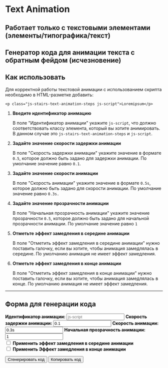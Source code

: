 # Text Animation

## Работает только с текстовыми элементами (элементы/типографика/текст)

## Генератор кода для анимации текста c обратным фейдом (исчезновение)

## Как использовать

Для корректной работы текстовой анимации с использованием скрипта необходимо в HTML-разметке добавить:
<!-- markdownlint-disable MD040 -->
```
<p class="js-stairs-text-animation-steps js-script">Loremipsum</p>
```

1. **Введите идентификатор анимацию**

   В поле "Идентификатор анимации" укажите `js-script`, что должно соответствовать классу элемента, который вы хотите анимировать. В данном случае это `js-stairs-text-animation-steps` и `js-script`.

2. **Задайте значение скорости задержки анимации**

   В поле "Скорость задержки анимации" укажите значение в формате `0.5`, которое должно быть задано для задержки анимации. По умолчание значение равно `0.1`.

3. **Задайте значение скорости анимации**

    В поле "Скорость анимации" укажите значение в формате `0.5s`, которое должно быть задано для скорости анимации. По умолчание значение равно `0.3s.`

4. **Задайте значение прозрачности анимации**

    В поле "Начальная прозрачность анимации" укажите значение прозрачности `0.5`, которое должно быть задано для начальной прозрачности анимации. По умолчание значение равно `1`

5. **Отметьте  эффект замедления в середине анимации**

   В поле "Отметить эффект замедления в середине анимации" нужно поставить галочку, если вы хотите, чтобы анимация замедлялась в середине. По умолчанию анимация не имеет эффект замедления.

6. **Отметьте  эффект замедления в конце анимации**

    В поле "Отметить эффект замедления в конце анимации" нужно поставить галочку, если вы хотите, чтобы анимация замедлялась в конце. По умолчанию анимация не имеет эффект замедления.

---

## Форма для генерации кода

<!-- markdownlint-disable MD041 -->
<!-- markdownlint-disable MD033 -->

<div id="stairs-generator">
  <label for="animationIdentifier" style="font-weight:bold; color: #000;">Идентификатор анимации:</label>
  <input type="text" id="animationIdentifier" value="" placeholder="js-script">
  <label for="animationDalay" style="font-weight:bold; color: #000;">Скорость задержки анимации:</label>
  <input type="text" id="animationDalay" value="0.1" placeholder="0.1">
  <label for="animationSpeed" style="font-weight:bold; color: #000;">Скорость анимации:</label>
  <input type="text" id="animationSpeed" value="0.3s" placeholder="0.3s">
  <label for="start-opacity" style="font-weight:bold; color: #000;">Начальная прозрачность анимации:</label>
  <input type="text" id="start-opacity" value="1" placeholder="1">
  <div class="checkbox">
    <div class="checkbox_wrapper">
      <input type="checkbox" id="slowdownEffect" value="false">
      <label for="slowdownEffect" style="font-weight:bold; color: #000;">Применить эффект замедления в середине анимации</label>
    </div>
    <div class="checkbox_wrapper">
      <input type="checkbox" id="endSlowdownEffect" value="false">
      <label for="endSlowdownEffect" style="font-weight:bold; color: #000;">Применить Эффект замедления в конце анимации</label>
    </div>
  </div>

  <button id="generate-stairs">Сгенерировать код</button>
  <button id="copy-stairs">Копировать код</button>
  <h2 id="title" style="display: none">Пример сгенерированного кода</h2>
  <pre id="stairs-output"></pre>
</div>
